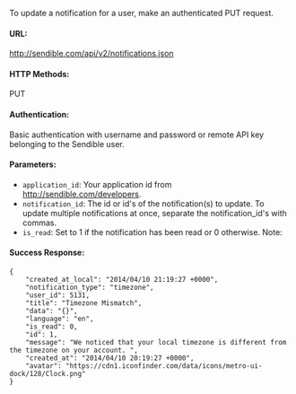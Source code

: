 To update a notification for a user, make an authenticated PUT request.

#### URL: ####
http://sendible.com/api/v2/notifications.json

#### HTTP Methods: ####
PUT

#### Authentication: ####
Basic authentication with username and password or remote API key belonging to the Sendible user.

#### Parameters: ####
  * `application_id`: Your application id from http://sendible.com/developers.
  * `notification_id`: The id or id's of the notification(s) to update. To update multiple notifications at once, separate the notification\_id's with commas.
  * `is_read`: Set to 1 if the notification has been read or 0 otherwise. Note:

#### Success Response: ####
```
{
    "created_at_local": "2014/04/10 21:19:27 +0000",
    "notification_type": "timezone",
    "user_id": 5131,
    "title": "Timezone Mismatch",
    "data": "{}",
    "language": "en",
    "is_read": 0,
    "id": 1,
    "message": "We noticed that your local timezone is different from the timezone on your account. ",
    "created_at": "2014/04/10 20:19:27 +0000",
    "avatar": "https://cdn1.iconfinder.com/data/icons/metro-ui-dock/128/Clock.png"
}
```